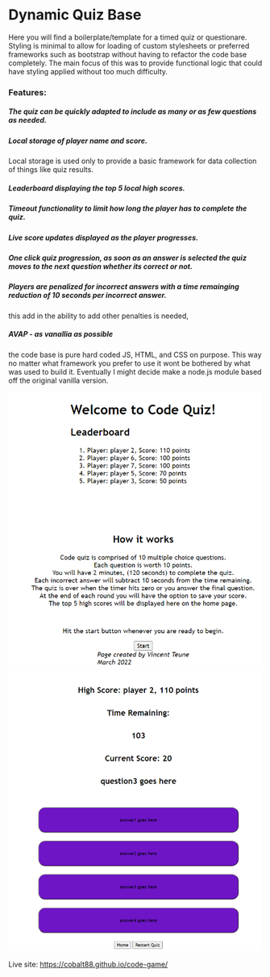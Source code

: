 # Dynamic Quiz Base

Here you will find a boilerplate/template for a timed quiz or questionare. Styling is minimal to allow for loading of custom stylesheets or preferred frameworks such as bootstrap without having to refactor the code base completely. The main focus of this was to provide functional logic that could have styling applied without too much difficulty. 

### Features:

##### The quiz can be quickly adapted to include as many or as few questions as needed.

##### Local storage of player name and score. 
Local storage is used only to provide a basic framework for data collection of things like quiz results.  

##### Leaderboard displaying the top 5 local high scores.

##### Timeout functionality to limit how long the player has to complete the quiz.

##### Live score updates displayed as the player progresses.

##### One click quiz progression, as soon as an answer is selected the quiz moves to the next question whether its correct or not. 

##### Players are penalized for incorrect answers with a time remainging reduction of 10 seconds per incorrect answer. 
this add in the ability to add other penalties is needed, 

##### AVAP - as vanallia as possible
the code base is pure hard coded JS, HTML, and CSS on purpose. This way no matter what framework you prefer to use it wont be bothered by what was used to build it. Eventually I might decide make a node.js module based off the original vanilla version. 

![Alt text](./assets/images/_D__code-game_index.html%20(1).png)
![Alt text](./assets/images/_D__code-game_assets_subpages_game.html%20(1).png)


Live site:
https://cobalt88.github.io/code-game/
